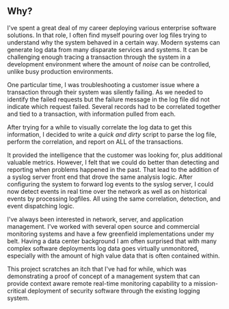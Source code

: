 ## Why?

I've spent a great deal of my career deploying various enterprise software solutions. In that role, I often find myself
pouring over log files 
trying to understand why the system behaved in a certain way. Modern systems can generate log data from many disparate
services and systems. It can be challenging enough tracing a transaction through the system in a development
environment where the amount of *noise* can be controlled, unlike busy production environments.

One particular time, I was troubleshooting a customer issue where a transaction through their system was silently
failing. As we needed to identify the failed requests but the failure message in the log file did not indicate which
request failed. Several records had to be correlated together and tied to a transaction, with information pulled from
each.

After trying for a while to visually correlate the log data to get this information, I decided to write a *quick and
dirty* script to parse the log file, perform the correlation, and report on ALL of the transactions.

It provided the intelligence that the customer was looking for, plus additional valuable metrics. However, I felt
that we could do better than detecting and reporting when problems happened in the past. That lead to the addition of a syslog server
front end that drove the same analysis logic. After configuring the system to forward log events to the syslog
server, I could now detect events in real time over the network as well as on historical events by processing logfiles.
All using the same correlation, detection, and event dispatching logic.

I've always been interested in network, server, and application management. I've worked with several open source and
commercial monitoring systems and have a few greenfield implementations under my belt. Having a data center background
I am often surprised that with many complex software deployments log data goes virtually unmonitored, especially with
the amount of high value data that is often contained within.

This project scratches an itch that I've had for while, which was demonstrating a proof of concept of a management
system that can provide context aware remote real-time monitoring capability to a mission-critical deployment of
security software through the existing logging system.

